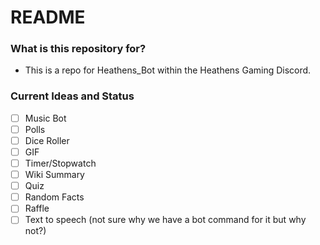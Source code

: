 # README #

### What is this repository for? ###

* This is a repo for Heathens_Bot within the Heathens Gaming Discord.

### Current Ideas and Status ###

- [ ] Music Bot
- [ ] Polls
- [ ] Dice Roller
- [ ] GIF
- [ ] Timer/Stopwatch
- [ ] Wiki Summary
- [ ] Quiz
- [ ] Random Facts
- [ ] Raffle
- [ ] Text to speech (not sure why we have a bot command for it but why not?)